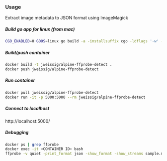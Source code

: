 ### Usage

Extract image metadata to JSON format using ImageMagick

##### Build go app for linux (from mac)

```sh
CGO_ENABLED=0 GOOS=linux go build -a -installsuffix cgo -ldflags '-w' -o web ./main.go
```

##### Build/push container

```sh
docker build -t jweissig/alpine-ffprobe-detect .
docker push jweissig/alpine-ffprobe-detect
```

##### Run container

```sh
docker pull jweissig/alpine-ffprobe-detect
docker run -it -p 5000:5000 --rm jweissig/alpine-ffprobe-detect
```

##### Connect to localhost

http://localhost:5000/

##### Debugging

```sh
docker ps | grep ffprobe
docker exec -it <CONTAINER ID> bash
ffprobe -v quiet -print_format json -show_format -show_streams sample.mp3
```
